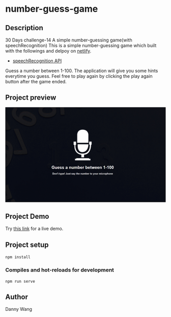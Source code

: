 # number-guess-game

## Description
30 Days challenge-14 A simple number-guessing game(with speechRecognition)
This is a simple number-guessing game which built with the followings and delpoy on [netlify](https://www.netlify.com/).

+ [speechRecognition API](https://developer.mozilla.org/zh-TW/docs/Web/API/SpeechRecognition)

Guess a number between 1-100. The application will give you some hints everytime you guess.
Feel free to play again by clicking the play again button after the game ended.

## Project preview

![image](https://github.com/windate3411/number_guess_game/blob/master/demo.gif)

## Project Demo

Try [this link](https://lucid-liskov-224744.netlify.com/) for a live demo.

## Project setup
```
npm install
```

### Compiles and hot-reloads for development
```
npm run serve
```

## Author
Danny Wang
